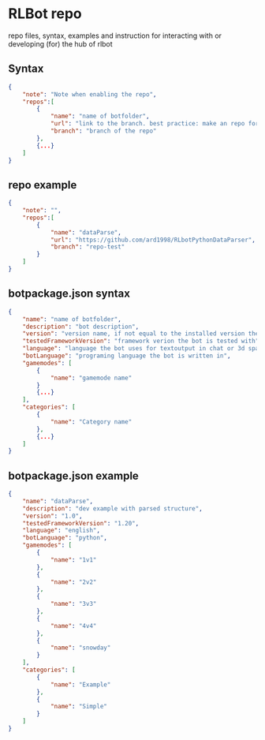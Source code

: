 # RLBot repo

repo files, syntax, examples and instruction for interacting with or developing (for) the hub of rlbot 

## Syntax
```json
{
	"note": "Note when enabling the repo",
	"repos":[
		{
			"name": "name of botfolder",
			"url": "link to the branch. best practice: make an repo for each version",
			"branch": "branch of the repo"
		},
		{...}
	]
}
```

## repo example
```json
{
	"note": "",
	"repos":[
		{
			"name": "dataParse",
			"url": "https://github.com/ard1998/RLbotPythonDataParser",
			"branch": "repo-test"
		}
	]
}
```

## botpackage.json syntax
```json
{
	"name": "name of botfolder",
	"description": "bot description",
	"version": "version name, if not equal to the installed version the hub shows an update is available",
	"testedFrameworkVersion": "framework verion the bot is tested with",
	"language": "language the bot uses for textoutput in chat or 3d space",
	"botLanguage": "programing language the bot is written in",
	"gamemodes": [
		{
			"name": "gamemode name"
		}
		{...}
	],
	"categories": [
		{
			"name": "Category name"
		},
		{...}
	]
}
```


## botpackage.json example
```json
{
	"name": "dataParse",
	"description": "dev example with parsed structure",
	"version": "1.0",
	"testedFrameworkVersion": "1.20",
	"language": "english",
	"botLanguage": "python",
	"gamemodes": [
		{
			"name": "1v1"
		},
		{
			"name": "2v2"
		},
		{
			"name": "3v3"
		},
		{
			"name": "4v4"
		},
		{
			"name": "snowday"
		}
	],
	"categories": [
		{
			"name": "Example"
		},
		{
			"name": "Simple"
		}
	]
}
```

